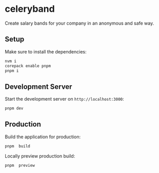 # celeryband

Create salary bands for your company in an anonymous and safe way.

## Setup

Make sure to install the dependencies:

```bash
nvm i
corepack enable pnpm
pnpm i
```

## Development Server

Start the development server on `http://localhost:3000`:

```bash
pnpm dev
```

## Production

Build the application for production:

```bash
pnpm  build
```

Locally preview production build:

```bash
pnpm  preview

```